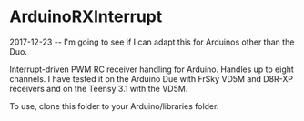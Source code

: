 # ArduinoRXInterrupt

2017-12-23 -- I'm going to see if I can adapt this for Arduinos other than the Duo.

Interrupt-driven PWM RC receiver handling for Arduino.  Handles up to eight channels. I have tested it on the Arduino Due with FrSky VD5M and D8R-XP receivers and on the Teensy 3.1 with the VD5M.

To use, clone this folder to your Arduino/libraries folder.
